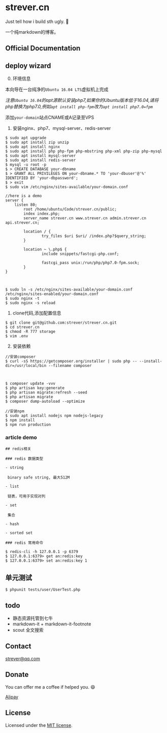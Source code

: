 # strever.cn

Just tell how i build sth ugly. :dog:

一个纯markdown的博客。

## Official Documentation

## deploy wizard

0. 环境信息



本向导在一台纯净的`Ubuntu 16.04 LTS`虚拟机上完成

*注意`Ubuntu 16.04`的apt源默认安装php7,如果你的Ubuntu版本低于16.04,请将php替换为php7.0,例如`apt install php-fpm`改为`apt install php7.0=fpm`*

添加`your-domain`站点CNAME或A记录至VPS

1. 安装nginx、php7、mysql-server、redis-server

```shell
$ sudo apt upgrade
$ sudo apt install zip unzip
$ sudo apt install nginx
$ sudo apt install php php-fpm php-mbstring php-xml php-zip php-mysql
$ sudo apt install mysql-server
$ sudo apt install redis-server
$ mysql -u root -p
$ > CREATE DATABASE your-dbname
$ > GRANT ALL PRIVILEGES ON your-dbname.* TO 'your-dbuser'@'%' IDENTIFIED BY 'your-dbpassword';
$ > exit
$ sudo vim /etc/nginx/sites-available/your-domain.conf

//here is a demo
server {
	listen 80;
        root /home/ubuntu/Code/strever.cn/public;
        index index.php;
        server_name strever.cn www.strever.cn admin.strever.cn api.strever.cn;

        location / {
                try_files $uri $uri/ /index.php?$query_string;
        }

        location ~ \.php$ {
                include snippets/fastcgi-php.conf;

                fastcgi_pass unix:/run/php/php7.0-fpm.sock;
        }
}



$ sudo ln -s /etc/nginx/sites-available/your-domain.conf /etc/nginx/sites-enabled/your-domain.conf
$ sudo nginx -t
$ sudo nginx -s reload
```

1. clone代码,添加配置信息

```shell
$ git clone git@github.com:strever/strever.cn.git
$ cd strever.cn
$ chmod -R 777 storage
$ vim .env
```
2. 安装依赖


```shell
//安装composer
$ curl -sS https://getcomposer.org/installer | sudo php -- --install-dir=/usr/local/bin --filename composer

 

$ composer update -vvv
$ php artisan key:generate
$ php artisan migrate:refresh --seed
$ php artisan migrate
$ composer dump-autoload --optimize

//安装npm
$ sudo apt install nodejs npm nodejs-legacy
$ npm install
$ npm run production

```


### article demo

```
## redis相关

### redis 数据类型

- string

 binary safe string, 最大512M

- list

 链表，可用于实现对列

- set

 集合

- hash

- sorted set

### redis 常用命令

$ redis-cli -h 127.0.0.1 -p 6379
$ 127.0.0.1:6379> get an:redis:key
$ 127.0.0.1:6379> set an:redis:key 1

```

## 单元测试

`$ phpunit tests/user/UserTest.php`

## todo

- 静态资源托管到七牛
- markdown-it + markdown-it-footnote
- scout 全文搜索

## Contact

<strever@qq.com>

## Donate

You can offer me a coffee if helped you. :smile:

[Alipay](qmailme@qq.com)

## License

Licensed under the [MIT license](http://opensource.org/licenses/MIT).